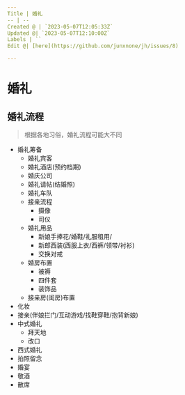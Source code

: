 ```yaml
---
Title | 婚礼
-- | --
Created @ | `2023-05-07T12:05:33Z`
Updated @| `2023-05-07T12:10:00Z`
Labels | ``
Edit @| [here](https://github.com/junxnone/jh/issues/8)

---
```

# 婚礼

## 婚礼流程
> 根据各地习俗，婚礼流程可能大不同

- 婚礼筹备
  - 婚礼宾客
  - 婚礼酒店(预约档期)
  - 婚庆公司
  - 婚礼请帖(结婚照)
  - 婚礼车队
  - 接亲流程
    - 摄像
    - 司仪
  - 婚礼用品
    - 新娘手捧花/婚鞋/礼服租用/
    - 新郎西装(西服上衣/西裤/领带/衬衫)
    - 交换对戒
  - 婚房布置
    - 被褥
    - 四件套
    - 装饰品
  - 接亲房(闺房)布置
- 化妆
- 接亲(伴娘拦门/互动游戏/找鞋穿鞋/抱背新娘)
- 中式婚礼
  - 拜天地
  - 改口
- 西式婚礼
- 拍照留念
- 婚宴
- 敬酒
- 散席
